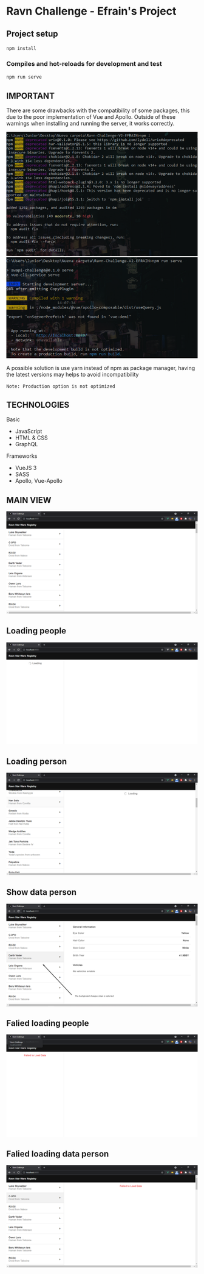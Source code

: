 # Ravn Challenge - Efrain's Project

## Project setup
```
npm install
```

### Compiles and hot-reloads for development and test
```
npm run serve
```



## IMPORTANT

There are some drawbacks with the compatibility of some packages, this due to the poor implementation of Vue and Apollo. Outside of these warnings when installing and running the server, it works correctly.

<img src="docs/img/warn-1.png">
<img src="docs/img/warn-2.png">

A possible solution is use yarn instead of npm as package manager, having the latest versions may helps to avoid incompatibility
    
    Note: Production option is not optimized 


## TECHNOLOGIES

Basic
- JavaScript
- HTML & CSS
- GraphQL

Frameworks
- VueJS 3
- SASS
- Apollo, Vue-Apollo


## MAIN VIEW

<img src="docs/img/main.png">


## Loading people

<img src="docs/img/loading-people.png">


## Loading person

<img src="docs/img/loading-person.png">

## Show data person

<img src="docs/img/show-data-person.png">

## Falied loading people

<img src="docs/img/fail-people.png">

## Falied loading data person

<img src="docs/img/fail-person.png">